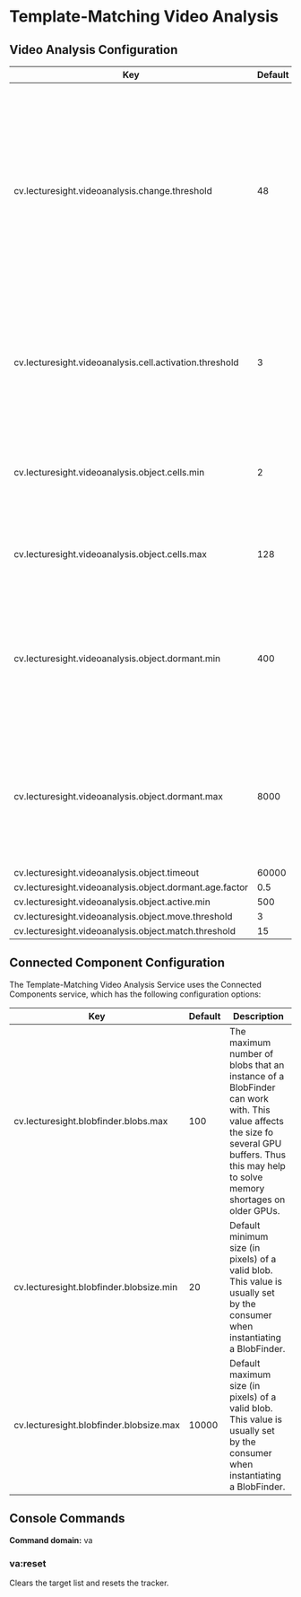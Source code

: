 # Template-Matching Video Analysis

## Video Analysis Configuration

| Key                                   | Default   | Description |
|---------------------------------------|-----------|-------------------------------------------|
cv.lecturesight.videoanalysis.change.threshold | 48 | Threshold for change detection. A pixel in the change images is considered changed if the summed difference in all color channels of the pixel in two consecutive frames equals or exceeds this value.
cv.lecturesight.videoanalysis.cell.activation.threshold | 3 | Threshold for when a cell is activated. If there are equal or more changed pixels in a cell, the cell is activated.
cv.lecturesight.videoanalysis.object.cells.min | 2 | Minimum number of active cells in a cluster to be considered a tracking target.
cv.lecturesight.videoanalysis.object.cells.max | 128 | Maximum number of cells that a tracking target may consist of.
cv.lecturesight.videoanalysis.object.dormant.min | 400 | Minimum number of milliseconds that a tracking target may be dormant before being discarded from the list of targets.
cv.lecturesight.videoanalysis.object.dormant.max | 8000 | Maximum number of milliseconds that a tracking target may be dormant before being discarded from the list of targets.
cv.lecturesight.videoanalysis.object.timeout | 60000
cv.lecturesight.videoanalysis.object.dormant.age.factor | 0.5
cv.lecturesight.videoanalysis.object.active.min | 500
cv.lecturesight.videoanalysis.object.move.threshold | 3
cv.lecturesight.videoanalysis.object.match.threshold | 15

## Connected Component Configuration

The Template-Matching Video Analysis Service uses the Connected Components service, which has the following configuration options:

| Key                                   | Default   | Description |
|---------------------------------------|-----------|-------------------------------------------|
| cv.lecturesight.blobfinder.blobs.max | 100 | The maximum number of blobs that an instance of a BlobFinder can work with. This value affects the size fo several GPU buffers. Thus this may help to solve memory shortages on older GPUs.
| cv.lecturesight.blobfinder.blobsize.min | 20 | Default minimum size (in pixels) of a valid blob. This value is usually set by the consumer when instantiating a BlobFinder.
| cv.lecturesight.blobfinder.blobsize.max | 10000 | Default maximum size (in pixels) of a valid blob. This value is usually set by the consumer when instantiating a BlobFinder.

## Console Commands
**Command domain:** va

### va:reset

Clears the target list and resets the tracker.


